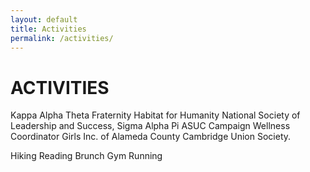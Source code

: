 ```yaml
---
layout: default
title: Activities
permalink: /activities/
---
```


# ACTIVITIES
					
Kappa Alpha Theta Fraternity
Habitat for Humanity
National Society of Leadership and Success, Sigma Alpha Pi
ASUC Campaign Wellness Coordinator
Girls Inc. of Alameda County
Cambridge Union Society.
				
			
Hiking
Reading
Brunch
Gym 
Running
